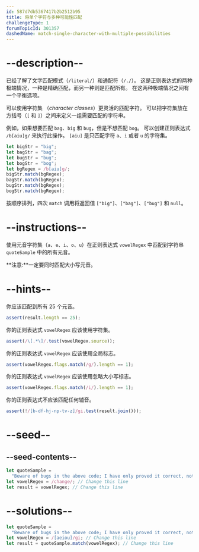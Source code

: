 ```yaml
---
id: 587d7db5367417b2b2512b95
title: 将单个字符与多种可能性匹配
challengeType: 1
forumTopicId: 301357
dashedName: match-single-character-with-multiple-possibilities
---
```


# --description--

已经了解了文字匹配模式（`/literal/`）和通配符（`/./`）。 这是正则表达式的两种极端情况，一种是精确匹配，而另一种则是匹配所有。 在这两种极端情况之间有一个平衡选项。

可以使用字符集 （<dfn>character classes</dfn>）更灵活的匹配字符。 可以把字符集放在方括号（`[` 和 `]`）之间来定义一组需要匹配的字符串。

例如，如果想要匹配 `bag`、`big` 和 `bug`，但是不想匹配 `bog`。 可以创建正则表达式 `/b[aiu]g/` 来执行此操作。 `[aiu]` 是只匹配字符 `a`、`i` 或者 `u` 的字符集。

```js
let bigStr = "big";
let bagStr = "bag";
let bugStr = "bug";
let bogStr = "bog";
let bgRegex = /b[aiu]g/;
bigStr.match(bgRegex);
bagStr.match(bgRegex);
bugStr.match(bgRegex);
bogStr.match(bgRegex);
```

按顺序排列，四次 `match` 调用将返回值 `["big"]`、`["bag"]`、`["bug"]` 和 `null`。

# --instructions--

使用元音字符集（`a`、`e`、`i`、`o`、`u`）在正则表达式 `vowelRegex` 中匹配到字符串 `quoteSample` 中的所有元音。

**注意:**一定要同时匹配大小写元音。

# --hints--

你应该匹配到所有 25 个元音。

```js
assert(result.length == 25);
```

你的正则表达式 `vowelRegex` 应该使用字符集。

```js
assert(/\[.*\]/.test(vowelRegex.source));
```

你的正则表达式 `vowelRegex` 应该使用全局标志。

```js
assert(vowelRegex.flags.match(/g/).length == 1);
```

你的正则表达式 `vowelRegex` 应该使用忽略大小写标志。

```js
assert(vowelRegex.flags.match(/i/).length == 1);
```

你的正则表达式不应该匹配任何辅音。

```js
assert(!/[b-df-hj-np-tv-z]/gi.test(result.join()));
```

# --seed--

## --seed-contents--

```js
let quoteSample =
  "Beware of bugs in the above code; I have only proved it correct, not tried it.";
let vowelRegex = /change/; // Change this line
let result = vowelRegex; // Change this line
```

# --solutions--

```js
let quoteSample =
  "Beware of bugs in the above code; I have only proved it correct, not tried it.";
let vowelRegex = /[aeiou]/gi; // Change this line
let result = quoteSample.match(vowelRegex); // Change this line
```
